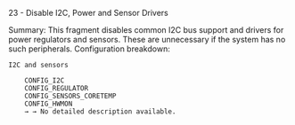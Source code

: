 23 - Disable I2C, Power and Sensor Drivers

Summary: This fragment disables common I2C bus support and drivers for power regulators and sensors. These are unnecessary if the system has no such peripherals.
Configuration breakdown:

    I2C and sensors

        CONFIG_I2C
        CONFIG_REGULATOR
        CONFIG_SENSORS_CORETEMP
        CONFIG_HWMON
        → → No detailed description available.

